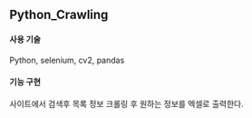 ## Python_Crawling

#### 사용 기술
Python, selenium, cv2, pandas

#### 기능 구현
사이트에서 검색후 목록 정보 크롤링 후 원하는 정보를 엑셀로 출력한다.
